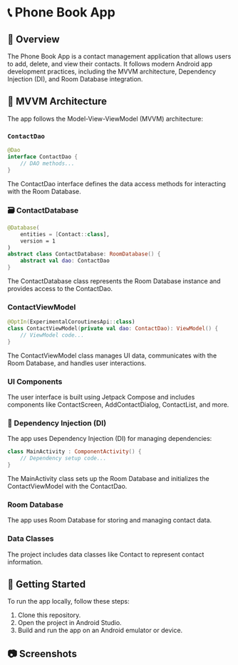 # 📞 Phone Book App

## 📖 Overview

The Phone Book App is a contact management application that allows users to add, delete, and view their contacts. It follows modern Android app development practices, including the MVVM architecture, Dependency Injection (DI), and Room Database integration.

## 🧱 MVVM Architecture

The app follows the Model-View-ViewModel (MVVM) architecture:

### `ContactDao`

```kotlin
@Dao
interface ContactDao {
    // DAO methods...
}
```
The ContactDao interface defines the data access methods for interacting with the Room Database.

### 🗃️ ContactDatabase 

```kotlin
@Database(
    entities = [Contact::class],
    version = 1
)
abstract class ContactDatabase: RoomDatabase() {
    abstract val dao: ContactDao
}
```
The ContactDatabase class represents the Room Database instance and provides access to the ContactDao.

### ContactViewModel 

```kotlin
@OptIn(ExperimentalCoroutinesApi::class)
class ContactViewModel(private val dao: ContactDao): ViewModel() {
    // ViewModel code...
}
```
The ContactViewModel class manages UI data, communicates with the Room Database, and handles user interactions.

### UI Components

The user interface is built using Jetpack Compose and includes components like ContactScreen, AddContactDialog, ContactList, and more.

### 💉 Dependency Injection (DI)
The app uses Dependency Injection (DI) for managing dependencies:

```kotlin
class MainActivity : ComponentActivity() {
    // Dependency setup code...
}
```
The MainActivity class sets up the Room Database and initializes the ContactViewModel with the ContactDao.

### Room Database
The app uses Room Database for storing and managing contact data.

### Data Classes
The project includes data classes like Contact to represent contact information.

## 🚀 Getting Started

To run the app locally, follow these steps:

1. Clone this repository.
2. Open the project in Android Studio.
3. Build and run the app on an Android emulator or device.

## 📷 Screenshots
